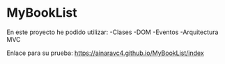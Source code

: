 # MyBookList
En este proyecto he podido utilizar:
-Clases
-DOM
-Eventos
-Arquitectura MVC

Enlace para su prueba:
https://ainaravc4.github.io/MyBookList/index
